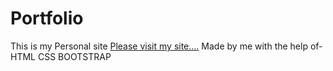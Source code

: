 # Portfolio
This is my Personal site [Please visit my site....](himanshumishir.github.io/Portfolio)
Made by me with the help of-
HTML
CSS
BOOTSTRAP
